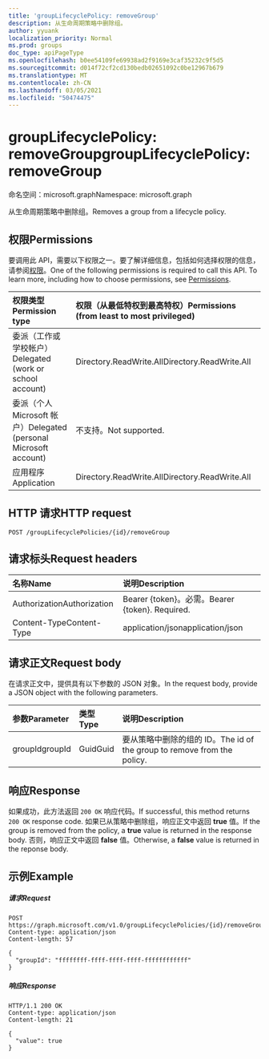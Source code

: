 ```yaml
---
title: 'groupLifecyclePolicy: removeGroup'
description: 从生命周期策略中删除组。
author: yyuank
localization_priority: Normal
ms.prod: groups
doc_type: apiPageType
ms.openlocfilehash: b0ee54109fe69938ad2f9169e3caf35232c9f5d5
ms.sourcegitcommit: d014f72cf2cd130bedb02651092c0be12967b679
ms.translationtype: MT
ms.contentlocale: zh-CN
ms.lasthandoff: 03/05/2021
ms.locfileid: "50474475"
---
```

# <a name="grouplifecyclepolicy-removegroup"></a><span data-ttu-id="58265-103">groupLifecyclePolicy: removeGroup</span><span class="sxs-lookup"><span data-stu-id="58265-103">groupLifecyclePolicy: removeGroup</span></span>

<span data-ttu-id="58265-104">命名空间：microsoft.graph</span><span class="sxs-lookup"><span data-stu-id="58265-104">Namespace: microsoft.graph</span></span>

<span data-ttu-id="58265-105">从生命周期策略中删除组。</span><span class="sxs-lookup"><span data-stu-id="58265-105">Removes a group from a lifecycle policy.</span></span>

## <a name="permissions"></a><span data-ttu-id="58265-106">权限</span><span class="sxs-lookup"><span data-stu-id="58265-106">Permissions</span></span>

<span data-ttu-id="58265-p101">要调用此 API，需要以下权限之一。要了解详细信息，包括如何选择权限的信息，请参阅[权限](/graph/permissions-reference)。</span><span class="sxs-lookup"><span data-stu-id="58265-p101">One of the following permissions is required to call this API. To learn more, including how to choose permissions, see [Permissions](/graph/permissions-reference).</span></span>

|<span data-ttu-id="58265-109">权限类型</span><span class="sxs-lookup"><span data-stu-id="58265-109">Permission type</span></span>      | <span data-ttu-id="58265-110">权限（从最低特权到最高特权）</span><span class="sxs-lookup"><span data-stu-id="58265-110">Permissions (from least to most privileged)</span></span>              |
|:--------------------|:---------------------------------------------------------|
|<span data-ttu-id="58265-111">委派（工作或学校帐户）</span><span class="sxs-lookup"><span data-stu-id="58265-111">Delegated (work or school account)</span></span> | <span data-ttu-id="58265-112">Directory.ReadWrite.All</span><span class="sxs-lookup"><span data-stu-id="58265-112">Directory.ReadWrite.All</span></span>    |
|<span data-ttu-id="58265-113">委派（个人 Microsoft 帐户）</span><span class="sxs-lookup"><span data-stu-id="58265-113">Delegated (personal Microsoft account)</span></span> | <span data-ttu-id="58265-114">不支持。</span><span class="sxs-lookup"><span data-stu-id="58265-114">Not supported.</span></span>    |
|<span data-ttu-id="58265-115">应用程序</span><span class="sxs-lookup"><span data-stu-id="58265-115">Application</span></span> | <span data-ttu-id="58265-116">Directory.ReadWrite.All</span><span class="sxs-lookup"><span data-stu-id="58265-116">Directory.ReadWrite.All</span></span> |

## <a name="http-request"></a><span data-ttu-id="58265-117">HTTP 请求</span><span class="sxs-lookup"><span data-stu-id="58265-117">HTTP request</span></span>
<!-- { "blockType": "ignored" } -->
```http
POST /groupLifecyclePolicies/{id}/removeGroup
```

## <a name="request-headers"></a><span data-ttu-id="58265-118">请求标头</span><span class="sxs-lookup"><span data-stu-id="58265-118">Request headers</span></span>

| <span data-ttu-id="58265-119">名称</span><span class="sxs-lookup"><span data-stu-id="58265-119">Name</span></span> | <span data-ttu-id="58265-120">说明</span><span class="sxs-lookup"><span data-stu-id="58265-120">Description</span></span> |
|:---------------|:----------|
| <span data-ttu-id="58265-121">Authorization</span><span class="sxs-lookup"><span data-stu-id="58265-121">Authorization</span></span> | <span data-ttu-id="58265-p102">Bearer {token}。必需。</span><span class="sxs-lookup"><span data-stu-id="58265-p102">Bearer {token}. Required.</span></span> |
| <span data-ttu-id="58265-124">Content-Type</span><span class="sxs-lookup"><span data-stu-id="58265-124">Content-Type</span></span>  | <span data-ttu-id="58265-125">application/json</span><span class="sxs-lookup"><span data-stu-id="58265-125">application/json</span></span> |

## <a name="request-body"></a><span data-ttu-id="58265-126">请求正文</span><span class="sxs-lookup"><span data-stu-id="58265-126">Request body</span></span>
<span data-ttu-id="58265-127">在请求正文中，提供具有以下参数的 JSON 对象。</span><span class="sxs-lookup"><span data-stu-id="58265-127">In the request body, provide a JSON object with the following parameters.</span></span>

| <span data-ttu-id="58265-128">参数</span><span class="sxs-lookup"><span data-stu-id="58265-128">Parameter</span></span> | <span data-ttu-id="58265-129">类型</span><span class="sxs-lookup"><span data-stu-id="58265-129">Type</span></span> | <span data-ttu-id="58265-130">说明</span><span class="sxs-lookup"><span data-stu-id="58265-130">Description</span></span> |
|:---------------|:--------|:----------|
|<span data-ttu-id="58265-131">groupId</span><span class="sxs-lookup"><span data-stu-id="58265-131">groupId</span></span>|<span data-ttu-id="58265-132">Guid</span><span class="sxs-lookup"><span data-stu-id="58265-132">Guid</span></span>| <span data-ttu-id="58265-133">要从策略中删除的组的 ID。</span><span class="sxs-lookup"><span data-stu-id="58265-133">The id of the group to remove from the policy.</span></span>|

## <a name="response"></a><span data-ttu-id="58265-134">响应</span><span class="sxs-lookup"><span data-stu-id="58265-134">Response</span></span>

<span data-ttu-id="58265-135">如果成功，此方法返回 `200 OK` 响应代码。</span><span class="sxs-lookup"><span data-stu-id="58265-135">If successful, this method returns `200 OK` response code.</span></span> <span data-ttu-id="58265-136">如果已从策略中删除组，响应正文中返回 **true** 值。</span><span class="sxs-lookup"><span data-stu-id="58265-136">If the group is removed from the policy, a **true** value is returned in the response body.</span></span> <span data-ttu-id="58265-137">否则，响应正文中返回 **false** 值。</span><span class="sxs-lookup"><span data-stu-id="58265-137">Otherwise, a **false** value is returned in the reponse body.</span></span>

## <a name="example"></a><span data-ttu-id="58265-138">示例</span><span class="sxs-lookup"><span data-stu-id="58265-138">Example</span></span>

##### <a name="request"></a><span data-ttu-id="58265-139">请求</span><span class="sxs-lookup"><span data-stu-id="58265-139">Request</span></span>

<!-- {
  "blockType": "ignored",
  "name": "grouplifecyclepolicy_removegroup"
} -->
```http
POST https://graph.microsoft.com/v1.0/groupLifecyclePolicies/{id}/removeGroup
Content-type: application/json
Content-length: 57

{
  "groupId": "ffffffff-ffff-ffff-ffff-ffffffffffff"
}
```

##### <a name="response"></a><span data-ttu-id="58265-140">响应</span><span class="sxs-lookup"><span data-stu-id="58265-140">Response</span></span>
<!-- { "blockType": "response" } -->

```http
HTTP/1.1 200 OK
Content-type: application/json
Content-length: 21

{
  "value": true
}
```

<!-- uuid: 8fcb5dbc-d5aa-4681-8e31-b001d5168d79
2015-10-25 14:57:30 UTC -->
<!-- {
  "type": "#page.annotation",
  "description": "groupLifecyclePolicy: removegroup",
  "keywords": "",
  "section": "documentation",
  "tocPath": ""
}-->

